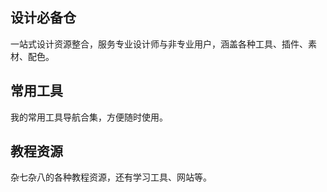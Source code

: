 <h2>设计必备仓</h2>
<p>一站式设计资源整合，服务专业设计师与非专业用户，涵盖各种工具、插件、素材、配色。</p>
<CardContainer>
  <ToolCard
    link="https://www.iconfont.cn/"
    icon="/icons/图标.svg"
    title="iconfont"
    description="阿里图标库，各种免费矢量图标、字体大全。"
  />

  <ToolCard
    link="https://www.iloveimg.com/zh-cn"
    icon="/icons/iloveimg.svg"
    title="iloveimg"
    description="免费的在线图片编辑器，可批量处理图片。"
  />

  <ToolCard
    link="https://www.maoken.com/"
    icon="/icons/字体商店.svg"
    title="猫啃网"
    description="各种常用字体的免费字体商店大全。"
  />

  <ToolCard
    link="https://www.100font.com/?_refluxos=a10"
    icon="/icons/100分.svg"
    title="100Font"
    description="一个专门收集“免费商用字体”的网站。"
  />

  <ToolCard
    link="https://convertio.co/zh/"
    icon="/icons/Convertio.svg"
    title="Convertio"
    description="在线文件转换器，可免费转svg文件。"
  />
</CardContainer>

<h2>常用工具</h2>
<p>我的常用工具导航合集，方便随时使用。</p>
<CardContainer>
  <ToolCard
    link="https://ai-bot.cn/"
    icon="/icons/AI工具合集.svg"
    title="AI工具合集"
    description="超全的各种AI工具大合集，还有相关教程。"
  />

  <ToolCard
    link="https://aistudio.google.com/prompts/new_chat"
    icon="/icons/googleai.svg"
    title="googleai"
    description="谷歌AI，不过部分地区不适用。"
  />

  <ToolCard
    link="https://www.gumloop.com/home"
    icon="/icons/Gumloop.svg"
    title="Gumloop"
    description="在线自动化工作流程，方便省力。"
  />

  <ToolCard
    link="https://kt.fkw.com/"
    icon="/icons/凡科.png"
    title="凡科快图"
    description="在线图片编辑，各种模板日常够用。"
  />

  <ToolCard
    link="https://www.amz123.com/"
    icon="/icons/amz123.svg"
    title="AMZ123"
    description="跨境导航，世界时间、节假日大全等等。"
  />
</CardContainer>

<h2>教程资源</h2>
<p>杂七杂八的各种教程资源，还有学习工具、网站等。</p>
<CardContainer>
  <ToolCard
    link="https://liaoxuefeng.com/"
    icon="/icons/廖雪峰.svg"
    title="廖雪峰的网站"
    description="语言基础，时不时看看。"
  />

  <ToolCard
    link="https://javaguide.cn/"
    icon="/icons/JavaGuide.svg"
    title="JavaGuide"
    description="「Java学习 + 面试指南」涵盖 Java 程序员需要掌握的核心知识"
  />

  <ToolCard
    link="https://xiaolincoding.com/"
    icon="/icons/小林.svg"
    title="小林"
    description="图解计算机基础，天下没有难懂的八股文！"
  />

  <ToolCard
    link="https://flowus.cn/4fa0ed23-9e87-4d99-8b22-3d102ee2ba2c"
    icon="/icons/学习成就.svg"
    title="学习网站集合"
    description="学习必备，各种类型的网站整理。"
  />

  <ToolCard
    link="https://qwerty.fe-mm.com/"
    icon="/icons/qwerty.svg"
    title="qwerty"
    description="各种语言词汇学习的小工具，提升熟练度。"
  />

  <ToolCard
    link="https://markdown.com.cn/"
    icon="/icons/hero.png"
    title="Markdown"
    description="markdown在线速查，各种基本语法汇总"
  />

  <ToolCard
    link="https://man.niaoge.com/"
    icon="/icons/linux.svg"
    title="Linux命令大全"
    description="查询所需要的Linux命令教程和相关实例"
  />

  <ToolCard
    link="https://flowus.cn/missteainus/share/ce1d4043-0e32-4f20-ba39-b9e13b25c412?code=RKHDTT
【FlowUs 息流】跟着油管博主无痛学英语200期 - 已更新176期"
    icon="/icons/英文3.svg"
    title="油管博主英文"
    description="跟着油管博主学英文，订阅空间链接。"
  />

  <ToolCard
    link="https://www.shaoyecg.com/?aff=1211"
    icon="/icons/CG杂货铺.svg"
    title="CG杂货铺"
    description="建模、设计类的国内外高级教程。"
  />

  <ToolCard
    link="https://www.shaoyecg.com/?aff=1211"
    icon="/icons/锯齿一号.svg"
    title="锯齿一号"
    description="CG工具合集，各种软件、插件和教程。"
  />
</CardContainer>

